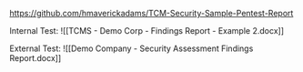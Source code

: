 https://github.com/hmaverickadams/TCM-Security-Sample-Pentest-Report


Internal Test:
![[TCMS - Demo Corp - Findings Report - Example 2.docx]]

External Test:
![[Demo Company - Security Assessment Findings Report.docx]]